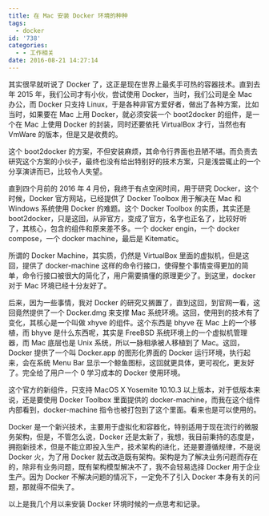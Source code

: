 ```yaml
---
title: 在 Mac 安装 Docker 环境的种种
tags:
  - docker
id: '738'
categories:
  - - 工作相关
date: 2016-08-21 14:27:14
---
```


其实很早就听说了 Docker 了，这正是现在世界上最炙手可热的容器技术。直到去年 2015 年，我们公司才有小伙，尝试使用 Docker，当时，我们公司是全 Mac 办公，而 Docker 只支持 Linux，于是各种非官方爱好者，做出了各种方案，比如当时，如果要在 Mac 上用 Docker，就必须安装一个 boot2docker 的组件，是一个在 Mac 上使用 Docker 的封装，同时还要依托 VirtualBox 才行，当然也有 VmWare 的版本，但是又是收费的。
<!-- more -->
这个 boot2docker 的方案，不但安装麻烦，其命令行界面也丑陋不堪。而负责去研究这个方案的小伙子，最终也没有给出特别好的技术方案，只是浅尝辄止的一个分享演讲而已，比较令人失望。

直到四个月前的 2016 年 4 月份，我终于有点空闲时间，用于研究 Docker，这个时候，Docker 官方网站，已经提供了 Docker Toolbox 用于解决在 Mac 和 Windows 系统使用 Docker 的难题。这个 Docker Toolbox 的实质，其实还是 boot2docker，只是这回，从非官方，变成了官方，名字也正名了，比较好听了，其核心，包含的组件和原来差不多。一个 docker engin，一个 docker compose，一个 docker machine，最后是 Kitematic。

所谓的 Docker Machine，其实质，仍然是 VirtualBox 里面的虚拟机，但是这回，提供了 docker-machine 这样的命令行接口，使得整个事情变得更加的简单，命令行接口被很大的简化了，用户需要搞懂的原理更少了。到这里，docker 对于 Mac 环境已经十分友好了。

后来，因为一些事情，我对 Docker 的研究又搁置了，直到这回，到官网一看，这回竟然提供了一个 Docker.dmg 来支撑 Mac 系统环境。这回，使用到的技术有了变化，其核心是一个叫做 xhyve 的组件。这个东西是 bhyve 在 Mac 上的一个移植，而 bhyve 是什么东西呢，其实是 FreeBSD 系统环境上的一个虚拟机管理器，而 Mac 底层也是 Unix 系统，所以一脉相承被人移植到了 Mac。这回，Docker 提供了一个叫 Docker.app 的图形化界面的 Docker 运行环境，执行起来，会在系统 Menu Bar 显示一个鲸鱼图标，这回就更具体，更可视化，更友好了。完全给了用户一个 0 学习成本的 Docker 使用环境。

这个官方的新组件，只支持 MacOS X Yosemite 10.10.3 以上版本，对于低版本来说，还是要使用 Docker Toolbox 里面提供的 docker-machine，而我在这个组件内部看到，docker-machine 指令也被打包到了这个里面。看来也是可以使用的。

Docker 是一个新兴技术，主要用于虚拟化和容器化，特别适用于现在流行的微服务架构，但是，不管怎么说，Docker 还是太新了，我想，我目前秉持的态度是，拥抱新技术，但是不能立即投入生产，技术架构的进化，还是要遵循规律，不是说 Docker 火，为了用 Docker 就去改造既有架构。架构是为了解决业务问题而存在的，除非有业务问题，既有架构模型解决不了，我不会轻易选择 Docker 用于企业生产。因为 Docker 不解决问题的情况下，一定免不了引入 Docker 本身有关的问题，那就得不偿失了。

以上是我几个月以来安装 Docker 环境时候的一点思考和记录。